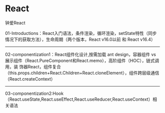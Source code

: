 # React
钟爱React

01-Introductions：React入门语法，条件渲染，循环渲染，setState特性（同步情况下的获取方法），生命周期（两个版本，React v16.0以前 和 React v16.4）
- - -
02-componentization1：React组件化设计,按需加载 ant design，容器组件 vs 展示组件（React.PureComponent和React.memo），高阶组件（HOC），链式调用，装     饰器React，组件复合（this.props.children+React.Children+React.cloneElement），组件跨层级通信（React.createContext）
- - -
03-componentization2:Hook（React.useState,React.useEffect,React.useReducer,React.useContext）相关语法
